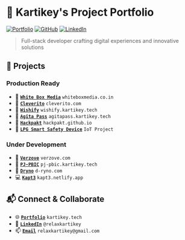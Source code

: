 # 🚀 Kartikey's Project Portfolio

[![Portfolio](https://img.shields.io/badge/Portfolio-kartikey.tech-blue)](https://kartikey.tech)
[![GitHub](https://img.shields.io/badge/GitHub-relaxkartikey-black)](https://github.com/relaxkartikey)
[![LinkedIn](https://img.shields.io/badge/LinkedIn-relaxkartikey-0077B5)](https://linkedin.com/in/relaxkartikey)

> Full-stack developer crafting digital experiences and innovative solutions

## 🌟 Projects

### Production Ready
- 🎥 [**`White Box Media`**](https://whiteboxmedia.co.in) `whiteboxmedia.co.in`
- 🧠 [**`Cleverito`**](https://cleverito.com) `cleverito.com`
- 🎁 [**`Wishify`**](https://wishify.kartikey.tech) `wishify.kartikey.tech`
- 🔐 [**`Agita Pass`**](https://agitapass.kartikey.tech) `agitapass.kartikey.tech`
- 🚀 [**`Hackpakt`**](https://hackpakt.github.io) `hackpakt.github.io`
- 🔧 [**`LPG Smart Safety Device`**](#) `IoT Project`

### Under Development
- 🎨 [**`Verzove`**](https://verzove.com) `verzove.com`
- 🏢 [**`PJ-PBIC`**](https://pj-pbic.kartikey.tech) `pj-pbic.kartikey.tech`
- 🍳 [**`Dryno`**](https://d-ryno.com) `d-ryno.com`
- 💻 [**`Kapt3`**](https://kapt3.netlify.app) `kapt3.netlify.app`

## 📬 Connect & Collaborate

- 🌐 [**`Portfolio`**](https://kartikey.tech) `kartikey.tech`
- 💼 [**`LinkedIn`**](https://linkedin.com/in/relaxkartikey) `@relaxkartikey`
- 📫 [**`Email`**](mailto:relaxkartikey@gmail.com) `relaxkartikey@gmail.com`
